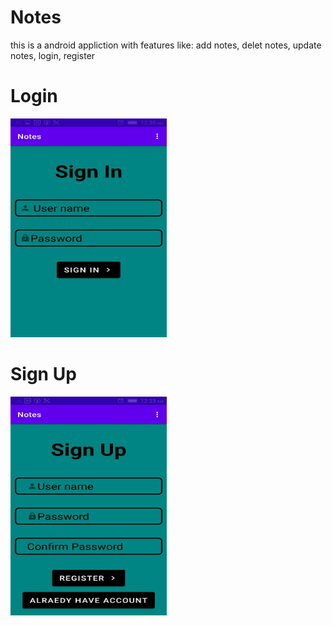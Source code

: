 # Notes
this is a android appliction with features like: add notes, delet notes, update notes, login, register

# Login
<img src="imges/login.jpg" width="250" height="350" >

# Sign Up
<img src="imges/sginup.jpg" width="250" height="350" >
